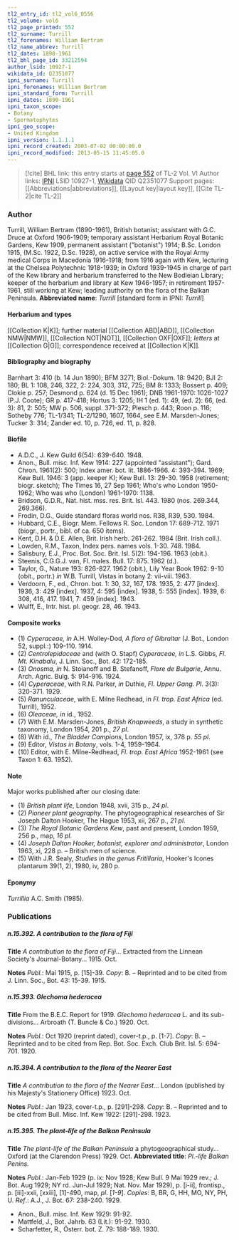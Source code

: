 ```yaml
---
tl2_entry_id: tl2_vol6_0556
tl2_volume: vol6
tl2_page_printed: 552
tl2_surname: Turrill
tl2_forenames: William Bertram
tl2_name_abbrev: Turrill
tl2_dates: 1890-1961
tl2_bhl_page_id: 33212594
author_lsid: 10927-1
wikidata_id: Q2351077
ipni_surname: Turrill
ipni_forenames: William Bertram
ipni_standard_form: Turrill
ipni_dates: 1890-1961
ipni_taxon_scope: 
- Botany
- Spermatophytes
ipni_geo_scope: 
- United Kingdom
ipni_version: 1.1.1.1
ipni_record_created: 2003-07-02 00:00:00.0
ipni_record_modified: 2013-05-15 11:45:05.0
---
```


> [!cite] BHL link: this entry starts at [page 552](https://www.biodiversitylibrary.org/page/33212594) of TL-2 Vol. VI
> Author links: [IPNI](https://www.ipni.org/a/10927-1) LSID 10927-1, [Wikidata](https://www.wikidata.org/wiki/Q2351077) QID Q2351077
> Support pages: [[Abbreviations|abbreviations]], [[Layout key|layout key]], [[Cite TL-2|cite TL-2]]

### Author

Turrill, William Bertram (1890-1961), British botanist; assistant with G.C. Druce at Oxford 1906-1909; temporary assistant Herbarium Royal Botanic Gardens, Kew 1909, permanent assistant ("botanist") 1914; B.Sc. London 1915, (M.Sc. 1922, D.Sc. 1928), on active service with the Royal Army medical Corps in Macedonia 1916-1918; from 1916 again with Kew, lecturing at the Chelsea Polytechnic 1918-1939; in Oxford 1939-1945 in charge of part of the Kew library and herbarium transferred to the New Bodleian Library; keeper of the herbarium and library at Kew 1946-1957; in retirement 1957-1961, still working at Kew; leading authority on the flora of the Balkan Peninsula. 
**Abbreviated name**: *Turrill* \[standard form in IPNI: *Turrill*\]

#### Herbarium and types

[[Collection K|K]]; further material [[Collection ABD|ABD]], [[Collection NMW|NMW]], [[Collection NOT|NOT]], [[Collection OXF|OXF]]; *letters* at [[Collection G|G]]; correspondence received at [[Collection K|K]].

#### Bibliography and biography

Barnhart 3: 410 (b. 14 Jun 1890); BFM 3271; Biol.-Dokum. 18: 9420; BJI 2: 180; BL 1: 108, 246, 322, 2: 224, 303, 312, 725; BM 8: 1333; Bossert p. 409; Clokie p. 257; Desmond p. 624 (d. 15 Dec 1961); DNB 1961-1970: 1026-1027 (P.J. Coote); GR p. 417-418; Hortus 3: 1205; IH 1 (ed. 1): 49, (ed. 2): 66, (ed. 3): 81, 2: 505; MW p. 506, suppl. 371-372; Plesch p. 443; Roon p. 116; Sotheby 776; TL-1/341; TL-2/1290, 1607, 1664, see E.M. Marsden-Jones; Tucker 3: 314; Zander ed. 10, p. 726, ed. 11, p. 828.

#### Biofile

- A.D.C., J. Kew Guild 6(54): 639-640. 1948.
- Anon., Bull. misc. Inf. Kew 1914: 227 (appointed "assistant"); Gard. Chron. 1961(2): 500; Index amer. bot. lit. 1886-1966. 4: 393-394. 1969; Kew Bull. 1946: 3 (app. keeper K); Kew Bull. 13: 29-30. 1958 (retirement; biogr. sketch); The Times 16, 27 Sep 1961; Who's who London 1950-1962; Who was who (London) 1961-1970: 1138.
- Bridson, G.D.R., Nat. hist. mss. res. Brit. Isl. 443. 1980 (nos. 269.344, 269.366).
- Frodin, D.G., Guide standard floras world nos. R38, R39, 530. 1984.
- Hubbard, C.E., Biogr. Mem. Fellows R. Soc. London 17: 689-712. 1971 (biogr., portr., bibl. of ca. 650 items).
- Kent, D.H. & D.E. Allen, Brit. Irish herb. 261-262. 1984 (Brit. Irish coll.).
- Lowden, R.M., Taxon, Index pers. names vols. 1-30. 748. 1984.
- Salisbury, E.J., Proc. Bot. Soc. Brit. Isl. 5(2): 194-196. 1963 (obit.).
- Steenis, C.G.G.J. van, Fl. males. Bull. 17: 875. 1962 (d.).
- Taylor, G., Nature 193: 826-827. 1962 (obit.), Lily Year Book 1962: 9-10 (obit., portr.) *in* W.B. Turrill, Vistas in botany 2: vii-viii. 1963.
- Verdoorn, F., ed., Chron. bot. 1: 30, 32, 167, 178. 1935, 2: 477 \[index\]. 1936, 3: 429 \[index\]. 1937, 4: 595 \[index\]. 1938, 5: 555 \[index\]. 1939, 6: 308, 416, 417. 1941, 7: 459 \[index\]. 1943.
- Wulff, E., Intr. hist. pl. geogr. 28, 46. 1943.

#### Composite works

- (1) *Cyperaceae, in* A.H. Wolley-Dod, *A flora of Gibraltar* (J. Bot., London 52, suppl.:) 109-110. 1914.
- (2) *Centrolepidaceae* and (with O. Stapf) *Cyperaceae, in* L.S. Gibbs, *Fl. Mt. Kinabalu*, J. Linn. Soc., Bot. 42: 172-185.
- (3) *Onosma, in* N. Stoianoff and B. Stefanoff, *Flore de Bulgarie*, Annu. Arch. Agric. Bulg. 5: 914-916. 1924.
- (4) *Cyperaceae*, with R.N. Parker, *in* Duthie, *Fl. Upper Gang. Pl*. 3(3): 320-371. 1929.
- (5) *Ranunculaceae*, with E. Milne Redhead, in *Fl. trop. East Africa* (ed. Turrill), 1952.
- (6) *Oleaceae, in* id., 1952.
- (7) With E.M. Marsden-Jones, *British Knapweeds*, a study in synthetic taxonomy, London 1954, 201 p., *27 pl*.
- (8) With id., *The Bladder Campions*, London 1957, ix, 378 p. *55 pl*.
- (9) Editor, *Vistas in Botany*, vols. 1-4, 1959-1964.
- (10) Editor, with E. Milne-Redhead, *Fl. trop. East Africa* 1952-1961 (see Taxon 1: 63. 1952).

#### Note

Major works published after our closing date:
- (1) *British plant life*, London 1948, xvii, 315 p., *24 pl*.
- (2) *Pioneer plant geography*. The phytogeographical researches of Sir Joseph Dalton Hooker, The Hague 1953, xii, 267 p., *21 pl*.
- (3) *The Royal Botanic Gardens Kew*, past and present, London 1959, 256 p., map, *16 pl*.
- (4) *Joseph Dalton Hooker, botanist, explorer and administrator*, London 1963, xi, 228 p. – British men of science.
- (5) With J.R. Sealy, *Studies in the genus Fritillaria*, Hooker's Icones plantarum 39(1, 2), 1980, iv, 280 p.

#### Eponymy

*Turrillia* A.C. Smith (1985).

### Publications

##### n.15.392. A contribution to the flora of Fiji

**Title**
*A contribution to the flora of Fiji*... Extracted from the Linnean Society's Journal-Botany... 1915. Oct.

**Notes**
*Publ*.: Mai 1915, p. \[15\]-39. *Copy*: B. – Reprinted and to be cited from J. Linn. Soc., Bot. 43: 15-39. 1915.

##### n.15.393. Glechoma hederacea

**Title**
From the B.E.C. Report for 1919. *Glechoma hederacea* L. and its sub-divisions... Arbroath (T. Buncle & Co.) 1920. Oct.

**Notes**
*Publ*.: Oct 1920 (reprint dated), cover-t.p., p. \[1-7\]. *Copy*: B. – Reprinted and to be cited from Rep. Bot. Soc. Exch. Club Brit. Isl. 5: 694-701. 1920.

##### n.15.394. A contribution to the flora of the Nearer East

**Title**
*A contribution to the flora of the Nearer East*... London (published by his Majesty's Stationery Office) 1923. Oct.

**Notes**
*Publ*.: Jan 1923, cover-t.p., p. \[291\]-298. *Copy*: B. – Reprinted and to be cited from Bull. Misc. Inf. Kew 1922: \[291\]-298. 1923.

##### n.15.395. The plant-life of the Balkan Peninsula

**Title**
*The plant-life of the Balkan Peninsula* a phytogeographical study... Oxford (at the Clarendon Press) 1929. Oct.
**Abbreviated title**: *Pl*.-*life Balkan Penins.*

**Notes**
*Publ*.: Jan-Feb 1929 (p. ix: Nov 1928; Kew Bull. 9 Mai 1929 rev.; J. Bot. Aug 1929; NY rd. Jun-Jul 1929; Nat. Nov. Mar 1929), p. \[i-ii\], frontisp., p. \[iii\]-xxii, \[xxiii\], \[1\]-490, map, *pl*. \[*1-9*\]. *Copies*: B, BR, G, HH, MO, NY, PH, U.
*Ref*.: A.J., J. Bot. 67: 238-240. 1929.
- Anon., Bull. misc. Inf. Kew 1929: 91-92.
- Mattfeld, J., Bot. Jahrb. 63 (Lit.): 91-92. 1930.
- Scharfetter, R., Österr. bot. Z. 79: 188-189. 1930.

